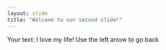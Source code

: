 ```yaml
---
layout: slide
title: "Welcome to our second slide!"
---
```

Your text: I love my life!
Use the left arrow to go back
